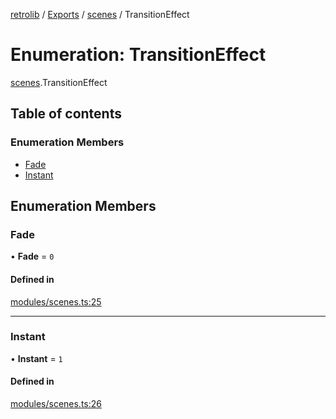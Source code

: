 [retrolib](../README.md) / [Exports](../modules.md) / [scenes](../modules/scenes.md) / TransitionEffect

# Enumeration: TransitionEffect

[scenes](../modules/scenes.md).TransitionEffect

## Table of contents

### Enumeration Members

- [Fade](scenes.TransitionEffect.md#fade)
- [Instant](scenes.TransitionEffect.md#instant)

## Enumeration Members

### Fade

• **Fade** = ``0``

#### Defined in

[modules/scenes.ts:25](https://github.com/philbgarner/retrolib/blob/d6d017d/src/modules/scenes.ts#L25)

___

### Instant

• **Instant** = ``1``

#### Defined in

[modules/scenes.ts:26](https://github.com/philbgarner/retrolib/blob/d6d017d/src/modules/scenes.ts#L26)
